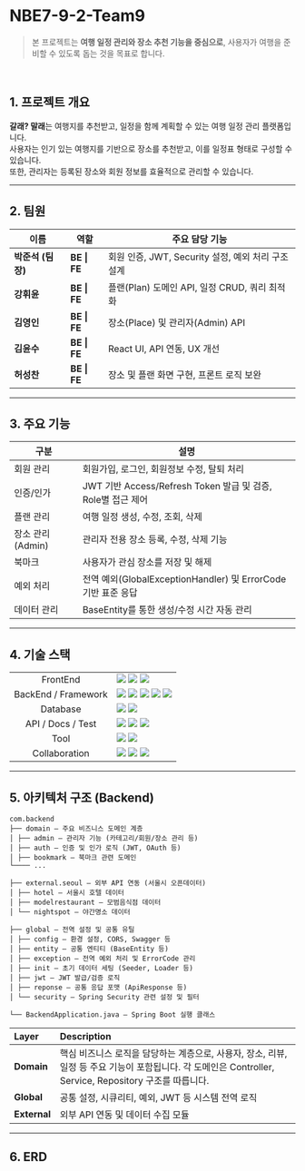 # NBE7-9-2-Team9
> 본 프로젝트는 **여행 일정 관리와 장소 추천 기능을 중심으로**, 사용자가 여행을 준비할 수 있도록 돕는 것을 목표로 합니다.

</br>

## 1. 프로젝트 개요
**갈래? 말래**는 여행지를 추천받고, 일정을 함께 계획할 수 있는 여행 일정 관리 플랫폼입니다.  
사용자는 인기 있는 여행지를 기반으로 장소를 추천받고, 이를 일정표 형태로 구성할 수 있습니다.  
또한, 관리자는 등록된 장소와 회원 정보를 효율적으로 관리할 수 있습니다.
<br>

---

## 2. 팀원

| 이름 | 역할 | 주요 담당 기능 |
|------|------|----------------|
| **박준석 (팀장)** | **BE \| FE** | 회원 인증, JWT, Security 설정, 예외 처리 구조 설계 |
| **강휘윤** | **BE \| FE** | 플랜(Plan) 도메인 API, 일정 CRUD, 쿼리 최적화 |
| **김영인** | **BE \| FE** | 장소(Place) 및 관리자(Admin) API |
| **김윤수** | **BE \| FE** | React UI, API 연동, UX 개선 |
| **허성찬** | **BE \| FE** | 장소 및 플랜 화면 구현, 프론트 로직 보완 |


---

## 3. 주요 기능

| 구분 | 설명 |
|------|------|
| 회원 관리 | 회원가입, 로그인, 회원정보 수정, 탈퇴 처리 |
| 인증/인가 | JWT 기반 Access/Refresh Token 발급 및 검증, Role별 접근 제어 |
| 플랜 관리 | 여행 일정 생성, 수정, 조회, 삭제 |
| 장소 관리 (Admin) | 관리자 전용 장소 등록, 수정, 삭제 기능 |
| 북마크 | 사용자가 관심 장소를 저장 및 해제 |
| 예외 처리 | 전역 예외(GlobalExceptionHandler) 및 ErrorCode 기반 표준 응답 |
| 데이터 관리 | BaseEntity를 통한 생성/수정 시간 자동 관리 |

---

## 4. 기술 스택

<div>
    <table>
        <tr>
            <td colspan="2" align="center">
               FrontEnd
            </td>
            <td colspan="4">
                <img src="https://img.shields.io/badge/HTML5-%23E34F26.svg?style=for-the-badge&logo=html5&logoColor=white">
                <img src="https://img.shields.io/badge/JavaScript-%23323330.svg?style=for-the-badge&logo=javascript&logoColor=%23F7DF1E">
                <img src="https://img.shields.io/badge/React-61DAFB?style=for-the-badge&logo=react&logoColor=black">
            </td>
        </tr>
        <tr>
            <td colspan="2" align="center">
                BackEnd / Framework
            </td>
            <td colspan="4">
                <img src="https://img.shields.io/badge/Spring Boot-6DB33F?style=for-the-badge&logo=springboot&logoColor=white">
                <img src="https://img.shields.io/badge/Spring Security-6DB33F?style=for-the-badge&logo=springsecurity&logoColor=white">
                <img src="https://img.shields.io/badge/JPA-59666C?style=for-the-badge&logo=hibernate&logoColor=white">
                <img src="https://img.shields.io/badge/JWT-000000?style=for-the-badge&logo=jsonwebtokens&logoColor=white">
                <img src="https://img.shields.io/badge/Cookie Auth-555555?style=for-the-badge">
            </td>
        </tr>
        <tr>
            <td colspan="2" align="center">
                Database
            </td>
            <td colspan="4">
                <img src="https://img.shields.io/badge/H2 Database-0078D6?style=for-the-badge&logo=h2&logoColor=white">
                <img src="https://img.shields.io/badge/MySQL-4479A1?style=for-the-badge&logo=MySQL&logoColor=white">
            </td>
        </tr>
        <tr>
            <td colspan="2" align="center">
                API / Docs / Test
            </td>
            <td colspan="4">
                <img src="https://img.shields.io/badge/Swagger-85EA2D?style=for-the-badge&logo=swagger&logoColor=black">
                <img src="https://img.shields.io/badge/Postman-FF6C37?style=for-the-badge&logo=postman&logoColor=white">
                <img src="https://img.shields.io/badge/REST API-005571?style=for-the-badge">
            </td>
        </tr>
        <tr>
            <td colspan="2" align="center">
                Tool
            </td>
            <td colspan="4">
                <img src="https://img.shields.io/badge/IntelliJ IDEA-000000?style=for-the-badge&logo=intellijidea&logoColor=white">
                <img src="https://img.shields.io/badge/Gradle-02303A?style=for-the-badge&logo=gradle&logoColor=white">
            </td>
        </tr>
        <tr>
            <td colspan="2" align="center">
                Collaboration
            </td>
            <td colspan="4">
                <img src="https://img.shields.io/badge/GitHub-181717?style=for-the-badge&logo=GitHub&logoColor=white"/>
                <img src="https://img.shields.io/badge/Notion-000000?style=for-the-badge&logo=Notion&logoColor=white">
                <img src="https://img.shields.io/badge/Slack-4A154B?style=for-the-badge&logo=slack&logoColor=white">
            </td>
        </tr>
    </table>
</div>



---

## 5. 아키텍처 구조 (Backend)
```
com.backend
├── domain — 주요 비즈니스 도메인 계층
│ ├── admin — 관리자 기능 (카테고리/회원/장소 관리 등)
│ ├── auth — 인증 및 인가 로직 (JWT, OAuth 등)
│ ├── bookmark — 북마크 관련 도메인
└──── ...

├── external.seoul — 외부 API 연동 (서울시 오픈데이터)
│ ├── hotel — 서울시 호텔 데이터
│ ├── modelrestaurant — 모범음식점 데이터
│ └── nightspot — 야간명소 데이터

├── global — 전역 설정 및 공통 유틸
│ ├── config — 환경 설정, CORS, Swagger 등
│ ├── entity — 공통 엔티티 (BaseEntity 등)
│ ├── exception — 전역 예외 처리 및 ErrorCode 관리
│ ├── init — 초기 데이터 세팅 (Seeder, Loader 등)
│ ├── jwt — JWT 발급/검증 로직
│ ├── reponse — 공통 응답 포맷 (ApiResponse 등)
│ └── security — Spring Security 관련 설정 및 필터

└── BackendApplication.java — Spring Boot 실행 클래스
```

| Layer | Description |
|:------|:-------------|
| **Domain** | 핵심 비즈니스 로직을 담당하는 계층으로, 사용자, 장소, 리뷰, 일정 등 주요 기능이 포함됩니다. 각 도메인은 Controller, Service, Repository 구조를 따릅니다. |
| **Global** | 공통 설정, 시큐리티, 예외, JWT 등 시스템 전역 로직 |
| **External** | 외부 API 연동 및 데이터 수집 모듈 |

---


## 6. ERD

